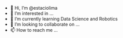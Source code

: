 - 👋 Hi, I’m @estaciolima
- 👀 I’m interested in ...
- 🌱 I’m currently learning Data Science and Robotics
- 💞️ I’m looking to collaborate on ...
- 📫 How to reach me ...

<!---
estaciolima/estaciolima is a ✨ special ✨ repository because its `README.md` (this file) appears on your GitHub profile.
You can click the Preview link to take a look at your changes.
--->
